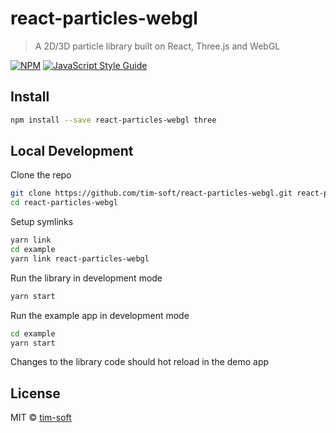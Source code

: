 # react-particles-webgl

> A 2D/3D particle library built on React, Three.js and WebGL

[![NPM](https://img.shields.io/npm/v/react-dat.svg)](https://www.npmjs.com/package/react-particles-webgl) [![JavaScript Style Guide](https://img.shields.io/badge/code_style-standard-brightgreen.svg)](https://standardjs.com)

## Install

```bash
npm install --save react-particles-webgl three
```

## Local Development

Clone the repo

```bash
git clone https://github.com/tim-soft/react-particles-webgl.git react-particles-webgl
cd react-particles-webgl
```

Setup symlinks

```bash
yarn link
cd example
yarn link react-particles-webgl
```

Run the library in development mode

```bash
yarn start
```

Run the example app in development mode

```bash
cd example
yarn start
```

Changes to the library code should hot reload in the demo app

## License

MIT © [tim-soft](https://github.com/tim-soft)
